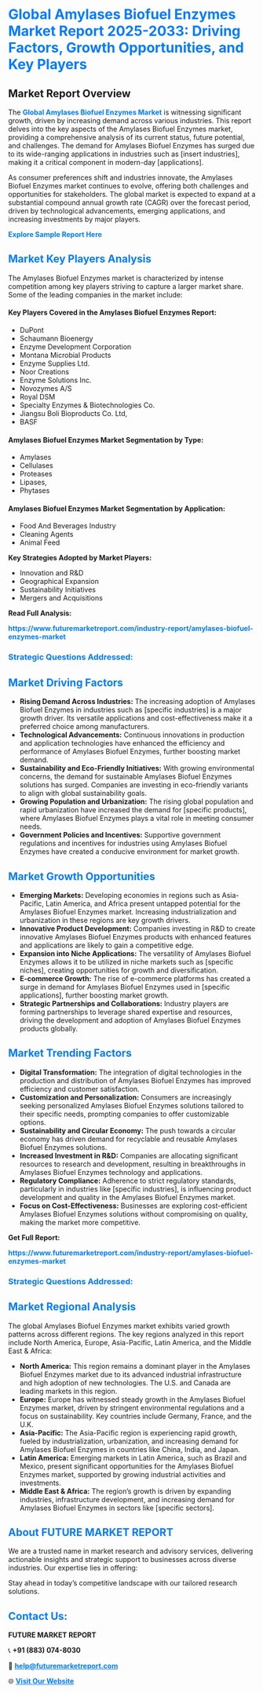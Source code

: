 <h1 style="color: #007BFF;">Global Amylases Biofuel Enzymes Market Report 2025-2033: Driving Factors, Growth Opportunities, and Key Players</h1>

<section id="overview">
<h2>Market Report Overview</h2>
<p>The <a href="https://www.futuremarketreport.com/industry-report/amylases-biofuel-enzymes-market" style="color: #007BFF; text-decoration: none;"><strong>Global Amylases Biofuel Enzymes Market</strong></a> is witnessing significant growth, driven by increasing demand across various industries. This report delves into the key aspects of the Amylases Biofuel Enzymes market, providing a comprehensive analysis of its current status, future potential, and challenges. The demand for Amylases Biofuel Enzymes has surged due to its wide-ranging applications in industries such as [insert industries], making it a critical component in modern-day [applications].</p>
<p>As consumer preferences shift and industries innovate, the Amylases Biofuel Enzymes market continues to evolve, offering both challenges and opportunities for stakeholders. The global market is expected to expand at a substantial compound annual growth rate (CAGR) over the forecast period, driven by technological advancements, emerging applications, and increasing investments by major players.</p>
</section>

<section id="overview">
<p><a href="https://www.futuremarketreport.com/request-sample/reportId=58168" style="color: #007BFF; text-decoration: none;"><strong>Explore Sample Report Here</strong></a></p>
</section>

<section id="key-players">
<h2 style="color: #007BFF;">Market Key Players Analysis</h2>
<p>The Amylases Biofuel Enzymes market is characterized by intense competition among key players striving to capture a larger market share. Some of the leading companies in the market include:</p>
<h4>Key Players Covered in the Amylases Biofuel Enzymes Report:</h4>
<ul><li>DuPont</li><li>Schaumann Bioenergy</li><li>Enzyme Development Corporation</li><li>Montana Microbial Products</li><li>Enzyme Supplies Ltd.</li><li>Noor Creations</li><li>Enzyme Solutions Inc.</li><li>Novozymes A/S</li><li>Royal DSM</li><li>Specialty Enzymes &amp; Biotechnologies Co.</li><li>Jiangsu Boli Bioproducts Co. Ltd,</li><li>BASF</li></ul>
<h4>Amylases Biofuel Enzymes Market Segmentation by Type:</h4>
<ul><li>Amylases</li><li>Cellulases</li><li>Proteases</li><li>Lipases,</li><li>Phytases</li></ul>

<h4>Amylases Biofuel Enzymes Market Segmentation by Application:</h4>
<ul><li>Food And Beverages Industry</li><li>Cleaning Agents</li><li>Animal Feed</li></ul>
<p><strong>Key Strategies Adopted by Market Players:</strong></p>
<ul>
<li>Innovation and R&D</li>
<li>Geographical Expansion</li>
<li>Sustainability Initiatives</li>
<li>Mergers and Acquisitions</li>
</ul>
</section>

<section>
<p><strong>Read Full Analysis: </strong></p><a href="https://www.futuremarketreport.com/industry-report/amylases-biofuel-enzymes-market" style="color: #007BFF; text-decoration: none;"><strong>https://www.futuremarketreport.com/industry-report/amylases-biofuel-enzymes-market</strong></a>
<h3 style="color: #007BFF;">Strategic Questions Addressed:</h3>
</section>

<section id="driving-factors">
<h2 style="color: #007BFF;">Market Driving Factors</h2>
<ul>
<li><strong>Rising Demand Across Industries:</strong> The increasing adoption of Amylases Biofuel Enzymes in industries such as [specific industries] is a major growth driver. Its versatile applications and cost-effectiveness make it a preferred choice among manufacturers.</li>
<li><strong>Technological Advancements:</strong> Continuous innovations in production and application technologies have enhanced the efficiency and performance of Amylases Biofuel Enzymes, further boosting market demand.</li>
<li><strong>Sustainability and Eco-Friendly Initiatives:</strong> With growing environmental concerns, the demand for sustainable Amylases Biofuel Enzymes solutions has surged. Companies are investing in eco-friendly variants to align with global sustainability goals.</li>
<li><strong>Growing Population and Urbanization:</strong> The rising global population and rapid urbanization have increased the demand for [specific products], where Amylases Biofuel Enzymes plays a vital role in meeting consumer needs.</li>
<li><strong>Government Policies and Incentives:</strong> Supportive government regulations and incentives for industries using Amylases Biofuel Enzymes have created a conducive environment for market growth.</li>
</ul>
</section>

<section id="growth-opportunities">
<h2 style="color: #007BFF;">Market Growth Opportunities</h2>
<ul>
<li><strong>Emerging Markets:</strong> Developing economies in regions such as Asia-Pacific, Latin America, and Africa present untapped potential for the Amylases Biofuel Enzymes market. Increasing industrialization and urbanization in these regions are key growth drivers.</li>
<li><strong>Innovative Product Development:</strong> Companies investing in R&D to create innovative Amylases Biofuel Enzymes products with enhanced features and applications are likely to gain a competitive edge.</li>
<li><strong>Expansion into Niche Applications:</strong> The versatility of Amylases Biofuel Enzymes allows it to be utilized in niche markets such as [specific niches], creating opportunities for growth and diversification.</li>
<li><strong>E-commerce Growth:</strong> The rise of e-commerce platforms has created a surge in demand for Amylases Biofuel Enzymes used in [specific applications], further boosting market growth.</li>
<li><strong>Strategic Partnerships and Collaborations:</strong> Industry players are forming partnerships to leverage shared expertise and resources, driving the development and adoption of Amylases Biofuel Enzymes products globally.</li>
</ul>
</section>

<section id="trending-factors">
<h2 style="color: #007BFF;">Market Trending Factors</h2>
<ul>
<li><strong>Digital Transformation:</strong> The integration of digital technologies in the production and distribution of Amylases Biofuel Enzymes has improved efficiency and customer satisfaction.</li>
<li><strong>Customization and Personalization:</strong> Consumers are increasingly seeking personalized Amylases Biofuel Enzymes solutions tailored to their specific needs, prompting companies to offer customizable options.</li>
<li><strong>Sustainability and Circular Economy:</strong> The push towards a circular economy has driven demand for recyclable and reusable Amylases Biofuel Enzymes solutions.</li>
<li><strong>Increased Investment in R&D:</strong> Companies are allocating significant resources to research and development, resulting in breakthroughs in Amylases Biofuel Enzymes technology and applications.</li>
<li><strong>Regulatory Compliance:</strong> Adherence to strict regulatory standards, particularly in industries like [specific industries], is influencing product development and quality in the Amylases Biofuel Enzymes market.</li>
<li><strong>Focus on Cost-Effectiveness:</strong> Businesses are exploring cost-efficient Amylases Biofuel Enzymes solutions without compromising on quality, making the market more competitive.</li>
</ul>
</section>

<section>
<p><strong>Get Full Report: </strong></p><a href="https://www.futuremarketreport.com/industry-report/amylases-biofuel-enzymes-market" style="color: #007BFF; text-decoration: none;"><strong>https://www.futuremarketreport.com/industry-report/amylases-biofuel-enzymes-market</strong></a>
<h3 style="color: #007BFF;">Strategic Questions Addressed:</h3>
</section>


<section id="regional-analysis">
<h2 style="color: #007BFF;">Market Regional Analysis</h2>
<p>The global Amylases Biofuel Enzymes market exhibits varied growth patterns across different regions. The key regions analyzed in this report include North America, Europe, Asia-Pacific, Latin America, and the Middle East & Africa:</p>
<ul>
<li><strong>North America:</strong> This region remains a dominant player in the Amylases Biofuel Enzymes market due to its advanced industrial infrastructure and high adoption of new technologies. The U.S. and Canada are leading markets in this region.</li>
<li><strong>Europe:</strong> Europe has witnessed steady growth in the Amylases Biofuel Enzymes market, driven by stringent environmental regulations and a focus on sustainability. Key countries include Germany, France, and the U.K.</li>
<li><strong>Asia-Pacific:</strong> The Asia-Pacific region is experiencing rapid growth, fueled by industrialization, urbanization, and increasing demand for Amylases Biofuel Enzymes in countries like China, India, and Japan.</li>
<li><strong>Latin America:</strong> Emerging markets in Latin America, such as Brazil and Mexico, present significant opportunities for the Amylases Biofuel Enzymes market, supported by growing industrial activities and investments.</li>
<li><strong>Middle East & Africa:</strong> The region’s growth is driven by expanding industries, infrastructure development, and increasing demand for Amylases Biofuel Enzymes in sectors like [specific sectors].</li>
</ul>
</section>

<footer>
<h2 style="color: #007BFF;">About FUTURE MARKET REPORT</h2>
<p>We are a trusted name in market research and advisory services, delivering actionable insights and strategic support to businesses across diverse industries. Our expertise lies in offering:</p>

<p>Stay ahead in today’s competitive landscape with our tailored research solutions.</p>

<h2 style="color: #007BFF;">Contact Us:</h2>
<p><strong>FUTURE MARKET REPORT</strong></p>
<p>📞 <strong>+91 (883) 074-8030</strong></p>
<p>📧 <strong><a href="mailto:help@futuremarketreport.com" style="color: #007BFF;">help@futuremarketreport.com</a></strong></p>
<p>🌐 <strong><a href="https://www.futuremarketreport.com/" style="color: #007BFF;">Visit Our Website</a></strong></p>
</footer>